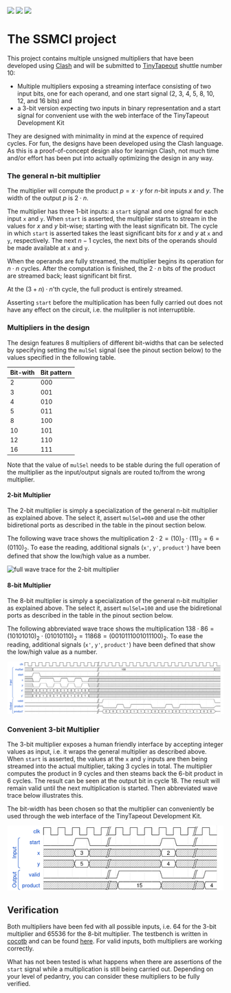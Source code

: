 ![](../../workflows/gds/badge.svg) ![](../../workflows/docs/badge.svg) ![](../../workflows/test/badge.svg) 
# The SSMCl project

This project contains multiple unsigned multipliers that have been developed using [Clash](http://www.clash-lang.org) and will be submitted to [TinyTapeout](https://tinytapeout.com/) shuttle number 10:

* Multiple multipliers exposing a streaming interface consisting of two input bits, one for each operand, and one start signal (2, 3, 4, 5, 8, 10, 12, and 16 bits) and
* a 3-bit version expecting two inputs in binary representation and a start signal for convenient use with the web interface of the TinyTapeout Development Kit

They are designed with minimality in mind at the expence of required cycles. For fun, the designs have been developed using the Clash language. As this is a proof-of-concept design also for learnign Clash, not much time and/or effort has been put into actually optimizing the design in any way.

### The general n-bit multiplier

The multiplier will compute the product $p = x \cdot y$ for $n$-bit inputs $x$ and $y$. The width of the output $p$ is $2\cdot n$.

The multiplier has three 1-bit inputs: a `start` signal and one signal for each input `x` and `y`. When `start` is asserted, the multiplier starts to stream in the values for $x$ and $y$ bit-wise; starting with the least significatn bit. The cycle in which `start` is asserted takes the least significant bits for $x$ and $y$ at `x` and `y`, respectively. The next $n-1$ cycles, the next bits of the operands should be made available at `x` and `y`.

When the operands are fully streamed, the multiplier begins its operation for $n\cdot n$ cycles. After the computation is finished, the $2\cdot n$ bits of the product are streamed back; least significant bit first.

At the $(3+n)\cdot n$'th cycle, the full product is entirely streamed.

Asserting `start` before the multiplication has been fully carried out does not have any effect on the circuit, i.e. the mulitplier is not interruptible.

### Multipliers in the design

The design features 8 multipliers of different bit-widths that can be selected by specifying setting the `mulSel` signal (see the pinout section below) to the values specified in the following table.

| Bit-with | Bit pattern |
|----------|-------------|
| 2        | 000         |
| 3        | 001         |
| 4        | 010         |
| 5        | 011         |
| 8        | 100         |
| 10       | 101         |
| 12       | 110         |
| 16       | 111         |

Note that the value of `mulSel` needs to be stable during the full operation of the multiplier as the input/output signals are routed to/from the wrong multiplier.

#### 2-bit Multiplier
The 2-bit multiplier is simply a specialization of the general n-bit multiplier as explained above. The select it, assert `mulSel=000` and use the other bidiretional ports as described in the table in the pinout section below.

The following wave trace shows the multiplication 
$2 \cdot 2 =  (10)_2  \cdot (11)_2 = 6 = (0110)_2$. 
To ease the reading, additional signals (`x'`, `y'`, `product'`) have been defined that show the low/high value as a number.

![full wave trace for the 2-bit multiplier](docs/streaming2.png)


#### 8-bit Multiplier
The 8-bit multiplier is simply a specialization of the general n-bit multiplier as explained above. The select it, assert `mulSel=100` and use the bidiretional ports as described in the table in the pinout section below.

The following abbreviated wave trace shows the multiplication 
$138 \cdot 86 =  (10101010)_2  \cdot (01010110)_2 = 11868 = (0010111001011100)_2$. 
To ease the reading, additional signals (`x'`, `y'`, `product'`) have been defined that show the low/high value as a number.

![abbreviated wave trace for the 8-bit multiplier](docs/streaming8.png)

### Convenient 3-bit Multiplier
The 3-bit multiplier exposes a human friendly interface by accepting integer values as input, i.e. it wraps the general multiplier as described above. When `start` is asserted, the values at the `x` and `y` inputs are then being streamed into the actual multiplier, taking 3 cycles in total. The multiplier computes the product in 9 cycles and then steams back the 6-bit product in 6 cycles. The result can be seen at the output bit in cycle $18$. The result will remain valid until the next multiplication is started. Then abbreviated wave trace below illustrates this.

The bit-width has been chosen so that the multiplier can conveniently be used through the web interface of the TinyTapeout Development Kit.

![wave trace for the 3-bit multiplier](docs/int3.png)



## Verification
Both multipliers have been fed with all possible inputs, i.e. $64$ for the 3-bit multiplier and $65536$ for the 8-bit multiplier. The testbench is written in [cocotb](https://www.cocotb.org/) and can be found [here](test/test.py). For valid inputs, both multipliers are working correctly. 

What has not been tested is what happens when there are assertions of the `start` signal while a multiplication is still being carried out. Depending on your level of pedantry, you can consider these multipliers to be fully verified.